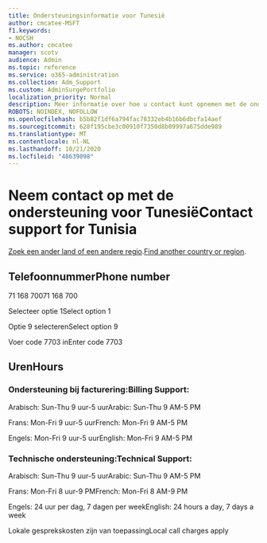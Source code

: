 ```yaml
---
title: Ondersteuningsinformatie voor Tunesië
author: cmcatee-MSFT
f1.keywords:
- NOCSH
ms.author: cmcatee
manager: scotv
audience: Admin
ms.topic: reference
ms.service: o365-administration
ms.collection: Adm_Support
ms.custom: AdminSurgePortfolio
localization_priority: Normal
description: Meer informatie over hoe u contact kunt opnemen met de ondersteuning voor uw land of regio.
ROBOTS: NOINDEX, NOFOLLOW
ms.openlocfilehash: b5b82f1df6a794fac78332eb4b16b6dbcfa14aef
ms.sourcegitcommit: 628f195cbe3c00910f7350d8b09997a675dde989
ms.translationtype: MT
ms.contentlocale: nl-NL
ms.lasthandoff: 10/21/2020
ms.locfileid: "48639098"
---
```

# <a name="contact-support-for-tunisia"></a><span data-ttu-id="f26c9-103">Neem contact op met de ondersteuning voor Tunesië</span><span class="sxs-lookup"><span data-stu-id="f26c9-103">Contact support for Tunisia</span></span>

<span data-ttu-id="f26c9-104">[Zoek een ander land of een andere regio](../contact-support-for-business-products.md).</span><span class="sxs-lookup"><span data-stu-id="f26c9-104">[Find another country or region](../contact-support-for-business-products.md).</span></span>

## <a name="phone-number"></a><span data-ttu-id="f26c9-105">Telefoonnummer</span><span class="sxs-lookup"><span data-stu-id="f26c9-105">Phone number</span></span>
<span data-ttu-id="f26c9-106">71 168 700</span><span class="sxs-lookup"><span data-stu-id="f26c9-106">71 168 700</span></span>

<span data-ttu-id="f26c9-107">Selecteer optie 1</span><span class="sxs-lookup"><span data-stu-id="f26c9-107">Select option 1</span></span>

<span data-ttu-id="f26c9-108">Optie 9 selecteren</span><span class="sxs-lookup"><span data-stu-id="f26c9-108">Select option 9</span></span>

<span data-ttu-id="f26c9-109">Voer code 7703 in</span><span class="sxs-lookup"><span data-stu-id="f26c9-109">Enter code 7703</span></span>

## <a name="hours"></a><span data-ttu-id="f26c9-110">Uren</span><span class="sxs-lookup"><span data-stu-id="f26c9-110">Hours</span></span>
### <a name="billing-support"></a><span data-ttu-id="f26c9-111">Ondersteuning bij facturering:</span><span class="sxs-lookup"><span data-stu-id="f26c9-111">Billing Support:</span></span>

<span data-ttu-id="f26c9-112">Arabisch: Sun-Thu 9 uur-5 uur</span><span class="sxs-lookup"><span data-stu-id="f26c9-112">Arabic: Sun-Thu 9 AM-5 PM</span></span>

<span data-ttu-id="f26c9-113">Frans: Mon-Fri 9 uur-5 uur</span><span class="sxs-lookup"><span data-stu-id="f26c9-113">French: Mon-Fri 9 AM-5 PM</span></span>

<span data-ttu-id="f26c9-114">Engels: Mon-Fri 9 uur-5 uur</span><span class="sxs-lookup"><span data-stu-id="f26c9-114">English: Mon-Fri 9 AM-5 PM</span></span>

### <a name="technical-support"></a><span data-ttu-id="f26c9-115">Technische ondersteuning:</span><span class="sxs-lookup"><span data-stu-id="f26c9-115">Technical Support:</span></span>

<span data-ttu-id="f26c9-116">Arabisch: Sun-Thu 9 uur-5 uur</span><span class="sxs-lookup"><span data-stu-id="f26c9-116">Arabic: Sun-Thu 9 AM-5 PM</span></span>

<span data-ttu-id="f26c9-117">Frans: Mon-Fri 8 uur-9 PM</span><span class="sxs-lookup"><span data-stu-id="f26c9-117">French: Mon-Fri 8 AM-9 PM</span></span>

<span data-ttu-id="f26c9-118">Engels: 24 uur per dag, 7 dagen per week</span><span class="sxs-lookup"><span data-stu-id="f26c9-118">English: 24 hours a day, 7 days a week</span></span>

<span data-ttu-id="f26c9-119">Lokale gesprekskosten zijn van toepassing</span><span class="sxs-lookup"><span data-stu-id="f26c9-119">Local call charges apply</span></span>
